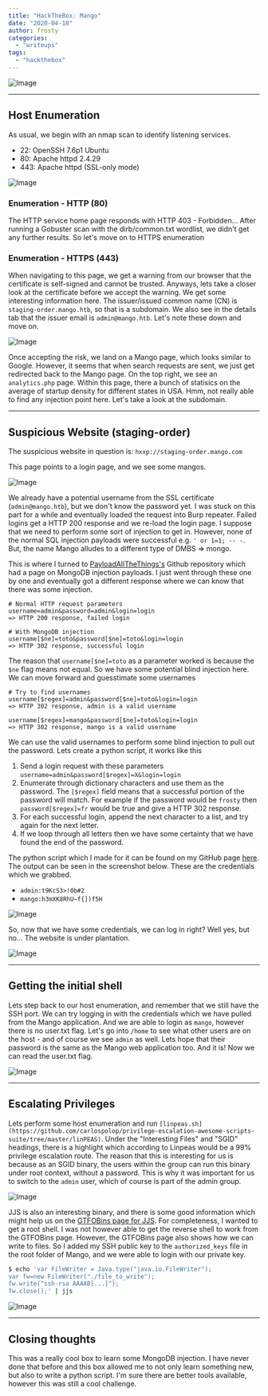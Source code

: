 ```yaml
---
title: "HackTheBox: Mango"
date: "2020-04-18"
author: frosty
categories:
  - "writeups"
tags:
  - "hackthebox"
---
```


![Image](assets/img/writeups/hackthebox/mango/image-81.png)

* * *

## Host Enumeration

As usual, we begin with an nmap scan to identify listening services.

- 22: OpenSSH 7.6p1 Ubuntu
- 80: Apache httpd 2.4.29
- 443: Apache httpd (SSL-only mode)

![Image](assets/img/writeups/hackthebox/mango/image-82.png)

### Enumeration - HTTP (80)

The HTTP service home page responds with HTTP 403 - Forbidden... After running a Gobuster scan with the dirb/common.txt wordlist, we didn't get any further results. So let's move on to HTTPS enumeration

### Enumeration - HTTPS (443)

When navigating to this page, we get a warning from our browser that the certificate is self-signed and cannot be trusted. Anyways, lets take a closer look at the certificate before we accept the warning. We get some interesting information here. The issuer/issued common name (CN) is `staging-order.mango.htb`, so that is a subdomain. We also see in the details tab that the issuer email is `admin@mango.htb`. Let's note these down and move on.

![Image](assets/img/writeups/hackthebox/mango/image-83.png)

Once accepting the risk, we land on a Mango page, which looks similar to Google. However, it seems that when search requests are sent, we just get redirected back to the Mango page. On the top right, we see an `analytics.php` page. Within this page, there a bunch of statisics on the average of startup density for different states in USA. Hmm, not really able to find any injection point here. Let's take a look at the subdomain.

* * *

## Suspicious Website (staging-order)

The suspicious website in question is: `hxxp://staging-order.mango.com`

This page points to a login page, and we see some mangos.

![Image](assets/img/writeups/hackthebox/mango/image-86.png)

We already have a potential username from the SSL certificate (`admin@mango.htb`), but we don't know the password yet. I was stuck on this part for a while and eventually loaded the request into Burp repeater. Failed logins get a HTTP 200 response and we re-load the login page. I suppose that we need to perform some sort of injection to get in. However, none of the normal SQL injection payloads were successful e.g. `' or 1=1; -- -`. But, the name Mango alludes to a different type of DMBS => mongo.

This is where I turned to [PayloadAllTheThings's](https://github.com/swisskyrepo/PayloadsAllTheThings/tree/master/NoSQL%20Injection) Github repository which had a page on MongoDB injection payloads. I just went through these one by one and eventually got a different response where we can know that there was some injection.

```
# Normal HTTP request parameters
username=admin&password=admin&login=login
=> HTTP 200 response, failed login

# With MongoDB injection
username[$ne]=toto&password[$ne]=toto&login=login
=> HTTP 302 response, successful login
```

The reason that `username[$ne]=toto` as a parameter worked is because the `$ne` flag means not equal. So we have some potential blind injection here. We can move forward and guesstimate some usernames

```
# Try to find usernames
username[$regex]=admin&password[$ne]=toto&login=login
=> HTTP 302 response, admin is a valid username

username[$regex]=mango&password[$ne]=toto&login=login
=> HTTP 302 response, mango is a valid username
```

We can use the valid usernames to perform some blind injection to pull out the password. Lets create a python script, it works like this

1. Send a login request with these parameters
    `username=admin&password[$regex]=X&login=login`
2. Enumerate through dictionary characters and use them as the password. The `[$regex]` field means that a successful portion of the password will match. For example if the password would be `frosty` then `password[$regex]=fr` would be true and give a HTTP 302 response.
3. For each successful login, append the next character to a list, and try again for the next letter.
4. If we loop through all letters then we have some certainty that we have found the end of the password.

The python script which I made for it can be found on my GitHub page [here](https://github.com/othornew/NoSQL-Injection). The output can be seen in the screenshot below. These are the credentials which we grabbed.

- `admin:t9KcS3>!0b#2`
- `mango:h3mXK8RhU~f{])f5H`

![Image](assets/img/writeups/hackthebox/mango/image-87.png)

So, now that we have some credentials, we can log in right? Well yes, but no... The website is under plantation.

![Image](assets/img/writeups/hackthebox/mango/image-88.png)

* * *

## Getting the initial shell

Lets step back to our host enumeration, and remember that we still have the SSH port. We can try logging in with the credentials which we have pulled from the Mango application. And we are able to login as `mango`, however there is no user.txt flag. Let's go into `/home` to see what other users are on the host - and of course we see `admin` as well. Lets hope that their password is the same as the Mango web application too. And it is! Now we can read the user.txt flag.

![Image](assets/img/writeups/hackthebox/mango/image-89.png)

* * *

## Escalating Privileges

Lets perform some host enumeration and run `[linpeas.sh](https://github.com/carlospolop/privilege-escalation-awesome-scripts-suite/tree/master/linPEAS)`. Under the "Interesting Files" and "SGID" headings, there is a highlight which according to Linpeas would be a 99% privilege escalation route. The reason that this is interesting for us is because as an SGID binary, the users within the group can run this binary under root context, without a password. This is why it was important for us to switch to the `admin` user, which of course is part of the admin group.

![Image](assets/img/writeups/hackthebox/mango/image-90.png)

JJS is also an interesting binary, and there is some good information which might help us on the [GTFOBins page for JJS](https://gtfobins.github.io/gtfobins/jjs). For completeness, I wanted to get a root shell. I was not however able to get the reverse shell to work from the GTFOBins page. However, the GTFOBins page also shows how we can write to files. So I added my SSH public key to the `authorized_keys` file in the root folder of Mango, and we were able to login with our private key.

```sh
$ echo 'var FileWriter = Java.type("java.io.FileWriter");
var fw=new FileWriter("./file_to_write");
fw.write("ssh-rsa AAAAB[...]");
fw.close();' | jjs
```

![Image](assets/img/writeups/hackthebox/mango/image-91.png)

* * *

## Closing thoughts

This was a really cool box to learn some MongoDB injection. I have never done that before and this box allowed me to not only learn something new, but also to write a python script. I'm sure there are better tools available, however this was still a cool challenge.

